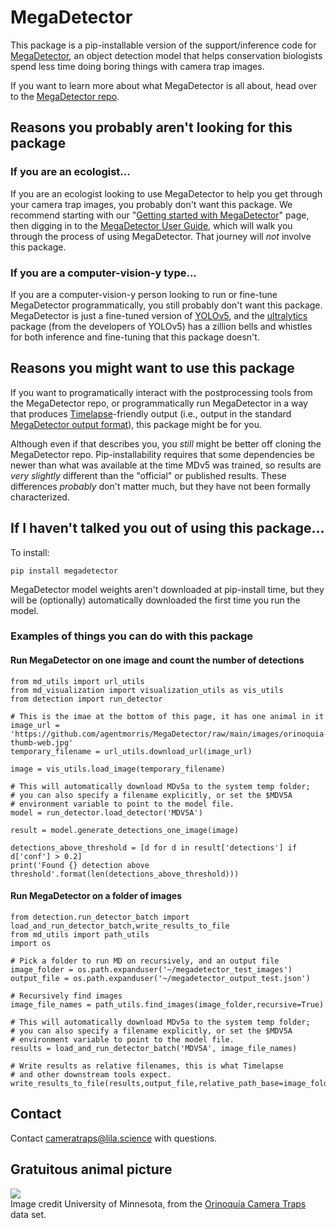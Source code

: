 # MegaDetector

This package is a pip-installable version of the support/inference code for [MegaDetector](https://github.com/agentmorris/MegaDetector), an object detection model that helps conservation biologists spend less time doing boring things with camera trap images.

If you want to learn more about what MegaDetector is all about, head over to the [MegaDetector repo](https://github.com/agentmorris/MegaDetector).


## Reasons you probably aren't looking for this package

### If you are an ecologist...

If you are an ecologist looking to use MegaDetector to help you get through your camera trap images, you probably don't want this package.  We recommend starting with our "[Getting started with MegaDetector](https://github.com/agentmorris/MegaDetector/blob/main/collaborations.md)" page, then digging in to the [MegaDetector User Guide](https://github.com/agentmorris/MegaDetector/blob/main/megadetector.md), which will walk you through the process of using MegaDetector.  That journey will <i>not</i> involve this package.

### If you are a computer-vision-y type...

If you are a computer-vision-y person looking to run or fine-tune MegaDetector programmatically, you still probably don't want this package.  MegaDetector is just a fine-tuned version of [YOLOv5](https://github.com/ultralytics/yolov5), and the [ultralytics](https://github.com/ultralytics/ultralytics/) package (from the developers of YOLOv5) has a zillion bells and whistles for both inference and fine-tuning that this package doesn't.

## Reasons you might want to use this package

If you want to programatically interact with the postprocessing tools from the MegaDetector repo, or programmatically run MegaDetector in a way that produces [Timelapse](https://saul.cpsc.ucalgary.ca/timelapse)-friendly output (i.e., output in the standard [MegaDetector output format](https://github.com/agentmorris/MegaDetector/tree/main/api/batch_processing#megadetector-batch-output-format)), this package might be for you.

Although even if that describes you, you <i>still</i> might be better off cloning the MegaDetector repo.  Pip-installability requires that some dependencies be newer than what was available at the time MDv5 was trained, so results are <i>very slightly</i> different than the "official" or published results.  These differences <i>probably</i> don't matter much, but they have not been formally characterized.

## If I haven't talked you out of using this package...

To install:

`pip install megadetector`

MegaDetector model weights aren't downloaded at pip-install time, but they will be (optionally) automatically downloaded the first time you run the model.

### Examples of things you can do with this package

#### Run MegaDetector on one image and count the number of detections

```
from md_utils import url_utils
from md_visualization import visualization_utils as vis_utils
from detection import run_detector

# This is the imae at the bottom of this page, it has one animal in it
image_url = 'https://github.com/agentmorris/MegaDetector/raw/main/images/orinoquia-thumb-web.jpg'
temporary_filename = url_utils.download_url(image_url)

image = vis_utils.load_image(temporary_filename)

# This will automatically download MDv5a to the system temp folder;
# you can also specify a filename explicitly, or set the $MDV5A
# environment variable to point to the model file.
model = run_detector.load_detector('MDV5A')

result = model.generate_detections_one_image(image)

detections_above_threshold = [d for d in result['detections'] if d['conf'] > 0.2]
print('Found {} detection above threshold'.format(len(detections_above_threshold)))
```

#### Run MegaDetector on a folder of images

```
from detection.run_detector_batch import load_and_run_detector_batch,write_results_to_file
from md_utils import path_utils
import os

# Pick a folder to run MD on recursively, and an output file
image_folder = os.path.expanduser('~/megadetector_test_images')
output_file = os.path.expanduser('~/megadetector_output_test.json')

# Recursively find images
image_file_names = path_utils.find_images(image_folder,recursive=True)

# This will automatically download MDv5a to the system temp folder;
# you can also specify a filename explicitly, or set the $MDV5A
# environment variable to point to the model file.
results = load_and_run_detector_batch('MDV5A', image_file_names)

# Write results as relative filenames, this is what Timelapse
# and other downstream tools expect.
write_results_to_file(results,output_file,relative_path_base=image_folder)
```

## Contact

Contact <a href="cameratraps@lila.science">cameratraps@lila.science</a> with questions.

## Gratuitous animal picture

<img src="https://github.com/agentmorris/MegaDetector/raw/main/images/orinoquia-thumb-web_detections.jpg"><br/>Image credit University of Minnesota, from the [Orinoquía Camera Traps](http://lila.science/datasets/orinoquia-camera-traps/) data set.
